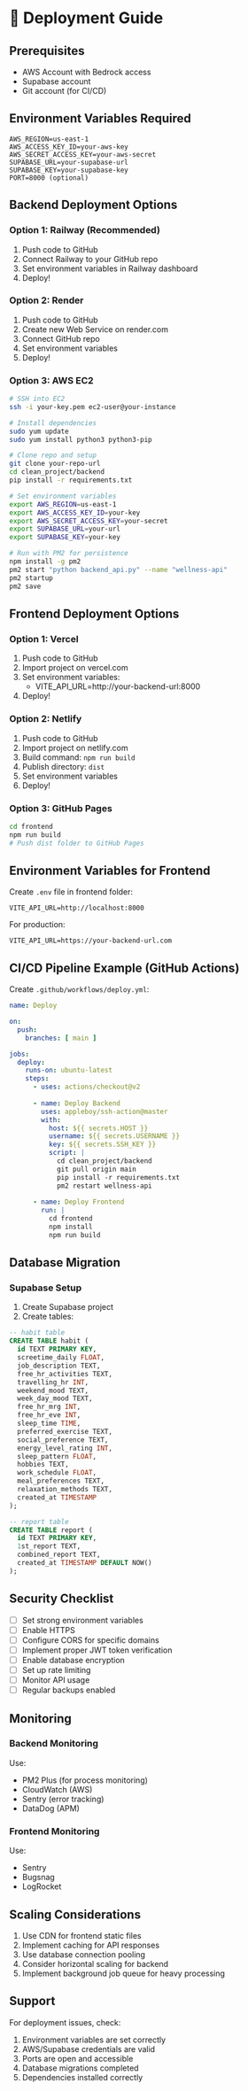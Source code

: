 # 🚢 Deployment Guide

## Prerequisites

- AWS Account with Bedrock access
- Supabase account
- Git account (for CI/CD)

## Environment Variables Required

```
AWS_REGION=us-east-1
AWS_ACCESS_KEY_ID=your-aws-key
AWS_SECRET_ACCESS_KEY=your-aws-secret
SUPABASE_URL=your-supabase-url
SUPABASE_KEY=your-supabase-key
PORT=8000 (optional)
```

## Backend Deployment Options

### Option 1: Railway (Recommended)

1. Push code to GitHub
2. Connect Railway to your GitHub repo
3. Set environment variables in Railway dashboard
4. Deploy!

### Option 2: Render

1. Push code to GitHub
2. Create new Web Service on render.com
3. Connect GitHub repo
4. Set environment variables
5. Deploy!

### Option 3: AWS EC2

```bash
# SSH into EC2
ssh -i your-key.pem ec2-user@your-instance

# Install dependencies
sudo yum update
sudo yum install python3 python3-pip

# Clone repo and setup
git clone your-repo-url
cd clean_project/backend
pip install -r requirements.txt

# Set environment variables
export AWS_REGION=us-east-1
export AWS_ACCESS_KEY_ID=your-key
export AWS_SECRET_ACCESS_KEY=your-secret
export SUPABASE_URL=your-url
export SUPABASE_KEY=your-key

# Run with PM2 for persistence
npm install -g pm2
pm2 start "python backend_api.py" --name "wellness-api"
pm2 startup
pm2 save
```

## Frontend Deployment Options

### Option 1: Vercel

1. Push code to GitHub
2. Import project on vercel.com
3. Set environment variables:
   - VITE_API_URL=http://your-backend-url:8000
4. Deploy!

### Option 2: Netlify

1. Push code to GitHub
2. Import project on netlify.com
3. Build command: `npm run build`
4. Publish directory: `dist`
5. Set environment variables
6. Deploy!

### Option 3: GitHub Pages

```bash
cd frontend
npm run build
# Push dist folder to GitHub Pages
```

## Environment Variables for Frontend

Create `.env` file in frontend folder:

```
VITE_API_URL=http://localhost:8000
```

For production:
```
VITE_API_URL=https://your-backend-url.com
```

## CI/CD Pipeline Example (GitHub Actions)

Create `.github/workflows/deploy.yml`:

```yaml
name: Deploy

on:
  push:
    branches: [ main ]

jobs:
  deploy:
    runs-on: ubuntu-latest
    steps:
      - uses: actions/checkout@v2
      
      - name: Deploy Backend
        uses: appleboy/ssh-action@master
        with:
          host: ${{ secrets.HOST }}
          username: ${{ secrets.USERNAME }}
          key: ${{ secrets.SSH_KEY }}
          script: |
            cd clean_project/backend
            git pull origin main
            pip install -r requirements.txt
            pm2 restart wellness-api
      
      - name: Deploy Frontend
        run: |
          cd frontend
          npm install
          npm run build
```

## Database Migration

### Supabase Setup

1. Create Supabase project
2. Create tables:

```sql
-- habit table
CREATE TABLE habit (
  id TEXT PRIMARY KEY,
  screetime_daily FLOAT,
  job_description TEXT,
  free_hr_activities TEXT,
  travelling_hr INT,
  weekend_mood TEXT,
  week_day_mood TEXT,
  free_hr_mrg INT,
  free_hr_eve INT,
  sleep_time TIME,
  preferred_exercise TEXT,
  social_preference TEXT,
  energy_level_rating INT,
  sleep_pattern FLOAT,
  hobbies TEXT,
  work_schedule FLOAT,
  meal_preferences TEXT,
  relaxation_methods TEXT,
  created_at TIMESTAMP
);

-- report table
CREATE TABLE report (
  id TEXT PRIMARY KEY,
  1st_report TEXT,
  combined_report TEXT,
  created_at TIMESTAMP DEFAULT NOW()
);
```

## Security Checklist

- [ ] Set strong environment variables
- [ ] Enable HTTPS
- [ ] Configure CORS for specific domains
- [ ] Implement proper JWT token verification
- [ ] Enable database encryption
- [ ] Set up rate limiting
- [ ] Monitor API usage
- [ ] Regular backups enabled

## Monitoring

### Backend Monitoring

Use:
- PM2 Plus (for process monitoring)
- CloudWatch (AWS)
- Sentry (error tracking)
- DataDog (APM)

### Frontend Monitoring

Use:
- Sentry
- Bugsnag
- LogRocket

## Scaling Considerations

1. Use CDN for frontend static files
2. Implement caching for API responses
3. Use database connection pooling
4. Consider horizontal scaling for backend
5. Implement background job queue for heavy processing

## Support

For deployment issues, check:
1. Environment variables are set correctly
2. AWS/Supabase credentials are valid
3. Ports are open and accessible
4. Database migrations completed
5. Dependencies installed correctly

